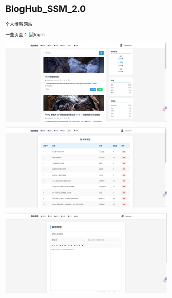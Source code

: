 # BlogHub_SSM_2.0
个人博客网站

一些页面：
![login](/img/login.png)

![api](/img/api.png)

![delete](/img/delete.png)

![mkd](/img/mkd.png)
